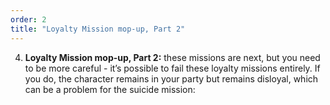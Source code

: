 ```yaml
---
order: 2
title: "Loyalty Mission mop-up, Part 2"
--- 
```


4. **Loyalty Mission mop-up, Part 2:** these missions are next, but you need to be more careful - it’s possible to fail these loyalty missions entirely. If you do, the character remains in your party but remains disloyal, which can be a problem for the suicide mission:
